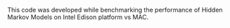 This code was developed while benchmarking the performance of Hidden Markov Models on Intel Edison platform vs MAC.

